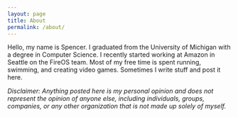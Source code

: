 ```yaml
---
layout: page
title: About
permalink: /about/
---
```


Hello, my name is Spencer. I graduated from the University of Michigan with a
degree in Computer Science. I recently started working at Amazon in Seattle on
the FireOS team. Most of my free time is spent running, swimming, and creating
video games. Sometimes I write stuff and post it here.

*Disclaimer: Anything posted here is my personal opinion and does not represent
the opinion of anyone else, including individuals, groups, companies, or any
other organization that is not made up solely of myself.*

